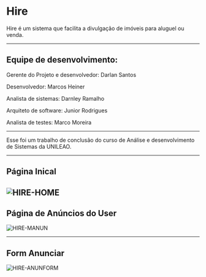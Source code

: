 # Hire

Hire é um sistema que facilita a divulgação de imóveis para aluguel ou venda.

-------------------------------------------------------------------------------
Equipe de desenvolvimento:
-------------------------------------------------------------------------------
Gerente do Projeto e desenvolvedor: Darlan Santos

Desenvolvedor: Marcos Heiner

Analista de sistemas: Darnley Ramalho

Arquiteto de software: Junior Rodrigues

Analista de testes: Marco Moreira

------------------------------------------------------------------------------
Esse foi um trabalho de conclusão do curso de Análise e desenvolvimento de Sistemas da UNILEAO.

------------------------------------------------------------------------------------------------
Página Inical
--
![HIRE-HOME](https://user-images.githubusercontent.com/81045126/181686936-e9995e49-ad86-4382-9bf1-6a68ad5e5bc8.PNG)
--------------------------------------------------------------------------------------------------------------------
Página de Anúncios do User
--
![HIRE-MANUN](https://user-images.githubusercontent.com/81045126/181686953-467e6459-684d-426a-82f5-15071bb60c70.PNG)

-------------------------------------------------------------------------------------------------------------------
Form Anunciar
--
![HIRE-ANUNFORM](https://user-images.githubusercontent.com/81045126/181687329-a22b54fe-0ca7-48f8-8941-f2ba17bb23bd.PNG)
